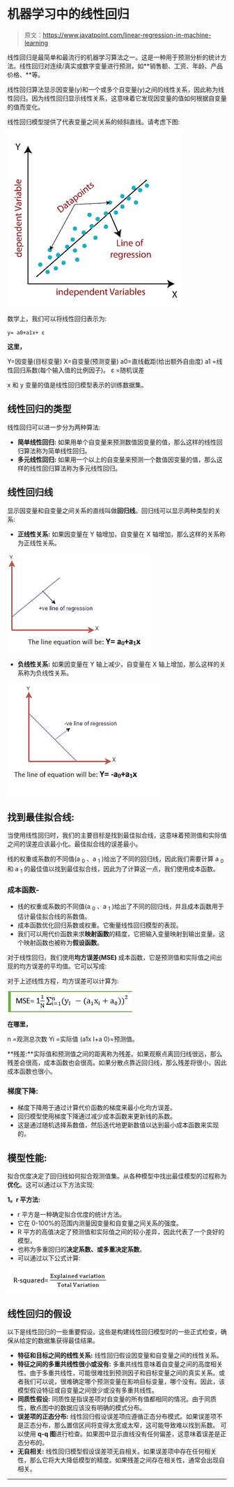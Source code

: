 # 机器学习中的线性回归

> 原文：<https://www.javatpoint.com/linear-regression-in-machine-learning>

线性回归是最简单和最流行的机器学习算法之一。这是一种用于预测分析的统计方法。线性回归对连续/真实或数字变量进行预测，如**销售额、工资、年龄、产品价格、**等。

线性回归算法显示因变量(y)和一个或多个自变量(y)之间的线性关系，因此称为线性回归。因为线性回归显示线性关系，这意味着它发现因变量的值如何根据自变量的值而变化。

线性回归模型提供了代表变量之间关系的倾斜直线。请考虑下图:

![Linear Regression in Machine Learning](img/0fc26ac4fe88e2aa81547ce707d88c6d.png)

数学上，我们可以将线性回归表示为:

```
y= a0+a1x+ ε

```

**这里，**

Y=因变量(目标变量)
X=自变量(预测变量)
a0=直线截距(给出额外自由度)
a1 =线性回归系数(每个输入值的比例因子)。
ε =随机误差

x 和 y 变量的值是线性回归模型表示的训练数据集。

## 线性回归的类型

线性回归可以进一步分为两种算法:

*   **简单线性回归:**
    如果用单个自变量来预测数值因变量的值，那么这样的线性回归算法称为简单线性回归。
*   **多元线性回归:**
    如果用一个以上的自变量来预测一个数值因变量的值，那么这样的线性回归算法称为多元线性回归。

## 线性回归线

显示因变量和自变量之间关系的直线叫做**回归线**。回归线可以显示两种类型的关系:

*   **正线性关系:**
    如果因变量在 Y 轴增加，自变量在 X 轴增加，那么这样的关系称为正线性关系。

![Linear Regression in Machine Learning](img/b61f3fe4a012220ca4098a45ec73c2d7.png)

*   **负线性关系:**
    如果因变量在 Y 轴上减少，自变量在 X 轴上增加，那么这样的关系称为负线性关系。

![Linear Regression in Machine Learning](img/a0f776c9c986d9b0d428ca66403a0e82.png)

## 找到最佳拟合线:

当使用线性回归时，我们的主要目标是找到最佳拟合线，这意味着预测值和实际值之间的误差应该最小化。最佳拟合线的误差最小。

线的权重或系数的不同值(a <sub>0</sub> 、a <sub>1</sub> )给出了不同的回归线，因此我们需要计算 a <sub>0</sub> 和 a <sub>1</sub> 的最佳值以找到最佳拟合线，因此为了计算这一点，我们使用成本函数。

### 成本函数-

*   线的权重或系数的不同值(a <sub>0</sub> 、a <sub>1</sub> )给出了不同的回归线，并且成本函数用于估计最佳拟合线的系数值。
*   成本函数优化回归系数或权重。它衡量线性回归模型的表现。
*   我们可以用代价函数来求**映射函数**的精度，它把输入变量映射到输出变量。这个映射函数也被称为**假设函数**。

对于线性回归，我们使用**均方误差(MSE)** 成本函数，它是预测值和实际值之间出现的均方误差的平均值。它可以写成:

对于上述线性方程，均方误差可以计算为:

![Linear Regression in Machine Learning](img/4d7c7e4d56cc2d5422ab4da5735ff356.png)

**在哪里，**

n =观测总次数
Yi =实际值
(a1x I+a 0)=预测值。

**残差:**实际值和预测值之间的距离称为残差。如果观察点离回归线很远，那么残差会很高，成本函数也会很高。如果分散点靠近回归线，那么残差将很小，因此成本函数也很小。

### 梯度下降:

*   梯度下降用于通过计算代价函数的梯度来最小化均方误差。
*   回归模型使用梯度下降通过减少成本函数来更新线的系数。
*   这是通过随机选择系数值，然后迭代地更新数值以达到最小成本函数来实现的。

## 模型性能:

拟合优度决定了回归线如何拟合观测值集。从各种模型中找出最佳模型的过程称为**优化**。这可以通过以下方法实现:

**1。r 平方法:**

*   r 平方是一种确定拟合优度的统计方法。
*   它在 0-100%的范围内测量因变量和自变量之间关系的强度。
*   R 平方的高值决定了预测值和实际值之间的较小差异，因此代表了一个良好的模型。
*   也称为多重回归的**决定系数、**或**多重决定系数**。
*   可以通过以下公式计算:

![Linear Regression in Machine Learning](img/6b907bc03b1a6951f2979202476da87c.png)

## 线性回归的假设

以下是线性回归的一些重要假设。这些是构建线性回归模型时的一些正式检查，确保从给定的数据集获得最佳结果。

*   **特征和目标之间的线性关系:**
    线性回归假设因变量和自变量之间的线性关系。
*   **特征之间的多重共线性很小或没有:**
    多重共线性意味着自变量之间的高度相关性。由于多重共线性，可能很难找到预测因子和目标变量之间的真实关系。或者我们可以说，很难确定哪个预测变量在影响目标变量，哪个没有。因此，该模型假设特征或自变量之间很少或没有多重共线性。
*   **同质性假设:**
    同质性是指误差项对自变量的所有值都相同的情况。由于同质性，散点图中的数据应该没有明确的模式分布。
*   **误差项的正态分布:**
    线性回归假设误差项应遵循正态分布模式。如果误差项不是正态分布，那么置信区间将变得太宽或太窄，这可能导致难以找到系数。
    可以使用 **q-q 图**进行检查。如果图中显示直线没有任何偏差，这意味着误差是正态分布的。
*   **无自相关:**
    线性回归模型假设误差项无自相关。如果误差项中存在任何相关性，那么它将大大降低模型的精度。如果残差之间存在相关性，通常会出现自相关。

* * *